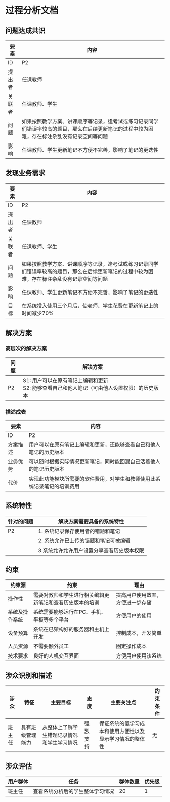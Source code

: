 # 过程分析文档

## 问题达成共识

| 要素 | 内容 |
| --- | --- |
| ID | P2 |
| 提出者 | 任课教师 |
| 关联者 | 任课教师、学生 |
| 问题 | 如果按照教学方案、讲课顺序等记录，逢考试或练习记录同学们错误率较高的题目，那么在后续更新笔记的过程中较为困难，存在标注杂乱没有记录空间等问题 |
| 影响 | 任课教师、学生更新笔记不方便不完善，影响了笔记的更迭性 |

## 发现业务需求

| 要素 | 内容 |
| --- | --- |
| ID | P2 |
| 提出者 | 任课教师 |
| 关联者 | 任课教师、学生 |
| 问题 | 如果按照教学方案、讲课顺序等记录，逢考试或练习记录同学们错误率较高的题目，那么在后续更新笔记的过程中较为困难，存在标注杂乱没有记录空间等问题 |
| 影响 | 任课教师、学生更新笔记不方便不完善，影响了笔记的更迭性 |
| 目标 | 在系统投入使用三个月后，使老师、学生花费在更新笔记上的时间减少70% |

## 解决方案

### 高层次的解决方案

| 问题 | 解决方案 |
| --- | --- |
| P2 | S1: 用户可以在原有笔记上编辑和更新 <br/>S2: 能够查看自己和他人笔记（可由他人设置权限）的历史版本 |

### 描述成表

| 要素 | 内容 |
| --- | --- |
| ID | P2 |
| 方案描述 | 用户可以在原有笔记上编辑和更新，还能够查看自己和他人笔记的历史版本 |
| 业务优势 | 可以随时根据实际情况更新笔记，同时能回溯自己活着他人的笔记历史版本 |
| 代价 | 实现此功能模块所需要的软件费用，对学生和教师使用此系统记录笔记的培训费用 |

## 系统特性

| 针对的问题 | 解决方案需要具备的系统特性 |
| --- | --- |
| P2 | 1. 系统记录保存使用者的错题和笔记 |
| | 2. 系统允许已上传的错题和笔记可被编辑 |
| | 3.系统允许允许用户设置分享查看历史版本权限 |

## 约束

| 约束源 | 约束 | 理由 |
| --- | --- | --- |
| 操作性 | 需要对教师和学生进行相关编辑更新笔记和查看历史版本的培训 | 提高用户使用效率，方便进一步存储 |
| 系统及操作系统 | 系统需要能够运行在PC、手机、平板等多个平台 | 方便用户的使用 |
| 设备预算 | 系统在已架构好的服务器和主机上开发 | 控制成本，开发简单 |
| 人员资源 | 不需要额外员工 | 固定操作成本 |
| 技术要求 | 良好的人机交互界面 | 方便用户使用该系统 |

## 涉众识别和描述

| 涉众 | 特征 | 主要目标 | 态度 | 主要关注点 | 约束条件 |
| --- | --- | --- | --- | --- | --- |
| 班主任 | 具有班级管理能力 | 从整体上了解学生错题记录情况和学生学习情况 | 强烈支持 | 保证系统的低学习成本和使用方便性以及显示学习情况的整体性 | 无 |

## 涉众评估

| 用户群体 | 任务 | 群体数量 | 优先级 |
| --- | --- | --- | --- |
| 班主任 | 查看系统分析后的学生整体学习情况 | 20 | 1 |